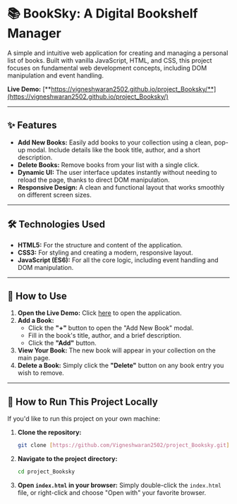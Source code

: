 # 📚 BookSky: A Digital Bookshelf Manager


A simple and intuitive web application for creating and managing a personal list of books. Built with vanilla JavaScript, HTML, and CSS, this project focuses on fundamental web development concepts, including DOM manipulation and event handling.

**Live Demo:** [**https://vigneshwaran2502.github.io/project_Booksky/**](https://vigneshwaran2502.github.io/project_Booksky/)

---

## ✨ Features

- **Add New Books:** Easily add books to your collection using a clean, pop-up modal. Include details like the book title, author, and a short description.
- **Delete Books:** Remove books from your list with a single click.
- **Dynamic UI:** The user interface updates instantly without needing to reload the page, thanks to direct DOM manipulation.
- **Responsive Design:** A clean and functional layout that works smoothly on different screen sizes.

---

## 🛠️ Technologies Used

- **HTML5:** For the structure and content of the application.
- **CSS3:** For styling and creating a modern, responsive layout.
- **JavaScript (ES6):** For all the core logic, including event handling and DOM manipulation.

---

## 🚀 How to Use

1.  **Open the Live Demo:** Click [here](https://vigneshwaran2502.github.io/project_Booksky/) to open the application.
2.  **Add a Book:**
    - Click the **"+"** button to open the "Add New Book" modal.
    - Fill in the book's title, author, and a brief description.
    - Click the **"Add"** button.
3.  **View Your Book:** The new book will appear in your collection on the main page.
4.  **Delete a Book:** Simply click the **"Delete"** button on any book entry you wish to remove.

---

## 📂 How to Run This Project Locally

If you'd like to run this project on your own machine:

1.  **Clone the repository:**
    ```bash
    git clone [https://github.com/Vigneshwaran2502/project_Booksky.git](https://github.com/Vigneshwaran2502/project_Booksky.git)
    ```
2.  **Navigate to the project directory:**
    ```bash
    cd project_Booksky
    ```
3.  **Open `index.html` in your browser:**
    Simply double-click the `index.html` file, or right-click and choose "Open with" your favorite browser.
